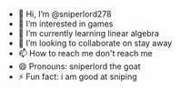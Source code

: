 - 👋 Hi, I’m @sniperlord278
- 👀 I’m interested in games
- 🌱 I’m currently learning linear algebra
- 💞️ I’m looking to collaborate on stay away
- 📫 How to reach me don't reach me
- 😄 Pronouns: sniperlord the goat
- ⚡ Fun fact: i am good at sniping

<!---
sniperlord278/sniperlord278 is a ✨ special ✨ repository because its `README.md` (this file) appears on your GitHub profile.
You can click the Preview link to take a look at your changes.
--->
